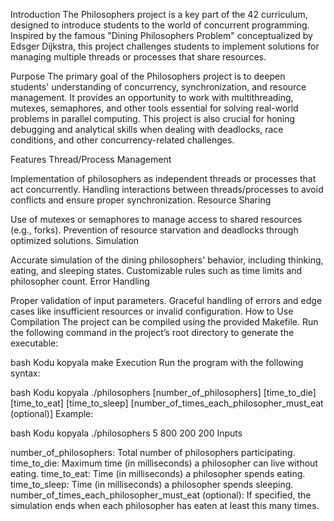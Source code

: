 Introduction
The Philosophers project is a key part of the 42 curriculum, designed to introduce students to the world of concurrent programming. Inspired by the famous "Dining Philosophers Problem" conceptualized by Edsger Dijkstra, this project challenges students to implement solutions for managing multiple threads or processes that share resources.

Purpose
The primary goal of the Philosophers project is to deepen students' understanding of concurrency, synchronization, and resource management. It provides an opportunity to work with multithreading, mutexes, semaphores, and other tools essential for solving real-world problems in parallel computing. This project is also crucial for honing debugging and analytical skills when dealing with deadlocks, race conditions, and other concurrency-related challenges.

Features
Thread/Process Management

Implementation of philosophers as independent threads or processes that act concurrently.
Handling interactions between threads/processes to avoid conflicts and ensure proper synchronization.
Resource Sharing

Use of mutexes or semaphores to manage access to shared resources (e.g., forks).
Prevention of resource starvation and deadlocks through optimized solutions.
Simulation

Accurate simulation of the dining philosophers' behavior, including thinking, eating, and sleeping states.
Customizable rules such as time limits and philosopher count.
Error Handling

Proper validation of input parameters.
Graceful handling of errors and edge cases like insufficient resources or invalid configuration.
How to Use
Compilation
The project can be compiled using the provided Makefile. Run the following command in the project’s root directory to generate the executable:

bash
Kodu kopyala
make
Execution
Run the program with the following syntax:

bash
Kodu kopyala
./philosophers [number_of_philosophers] [time_to_die] [time_to_eat] [time_to_sleep] [number_of_times_each_philosopher_must_eat (optional)]
Example:

bash
Kodu kopyala
./philosophers 5 800 200 200
Inputs

number_of_philosophers: Total number of philosophers participating.
time_to_die: Maximum time (in milliseconds) a philosopher can live without eating.
time_to_eat: Time (in milliseconds) a philosopher spends eating.
time_to_sleep: Time (in milliseconds) a philosopher spends sleeping.
number_of_times_each_philosopher_must_eat (optional): If specified, the simulation ends when each philosopher has eaten at least this many times.
